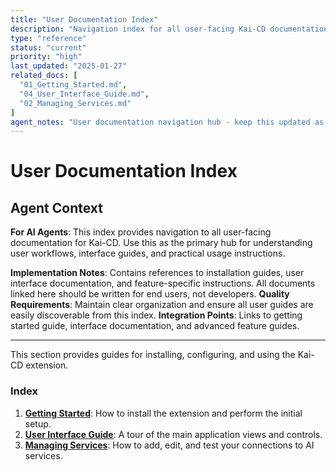 ```yaml
---
title: "User Documentation Index"
description: "Navigation index for all user-facing Kai-CD documentation and guides"
type: "reference"
status: "current"
priority: "high"
last_updated: "2025-01-27"
related_docs: [
  "01_Getting_Started.md",
  "04_User_Interface_Guide.md",
  "02_Managing_Services.md"
]
agent_notes: "User documentation navigation hub - keep this updated as new user guides are added"
---
```


# User Documentation Index

## Agent Context
**For AI Agents**: This index provides navigation to all user-facing documentation for Kai-CD. Use this as the primary hub for understanding user workflows, interface guides, and practical usage instructions.

**Implementation Notes**: Contains references to installation guides, user interface documentation, and feature-specific instructions. All documents linked here should be written for end users, not developers.
**Quality Requirements**: Maintain clear organization and ensure all user guides are easily discoverable from this index.
**Integration Points**: Links to getting started guide, interface documentation, and advanced feature guides.

---

This section provides guides for installing, configuring, and using the Kai-CD extension.

### Index

1.  [**Getting Started**](./01_Getting_Started.md): How to install the extension and perform the initial setup.
2.  [**User Interface Guide**](./02_User_Interface_Guide.md): A tour of the main application views and controls.
3.  [**Managing Services**](./03_Managing_Services.md): How to add, edit, and test your connections to AI services.
